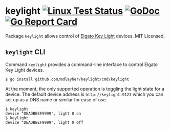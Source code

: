 # keylight [![Linux Test Status](https://github.com/mdlayher/keylight/workflows/Linux%20Test/badge.svg)](https://github.com/mdlayher/keylight/actions) [![GoDoc](https://godoc.org/github.com/mdlayher/keylight?status.svg)](https://godoc.org/github.com/mdlayher/keylight) [![Go Report Card](https://goreportcard.com/badge/github.com/mdlayher/keylight)](https://goreportcard.com/report/github.com/mdlayher/keylight)

Package `keylight` allows control of [Elgato Key Light](https://www.elgato.com/en/gaming/key-light)
devices. MIT Licensed.

## `keylight` CLI

Command `keylight` provides a command-line interface to control Elgato Key
Light devices.

```
$ go install github.com/mdlayher/keylight/cmd/keylight
```

At the moment, the only supported operation is toggling the light state for
a device. The default device address is `http://keylight:9123` which you can
set up as a DNS name or similar for ease of use.

```
$ keylight
device "DEADBEEF9999", light 0 on
$ keylight
device "DEADBEEF9999", light 0 off
```
